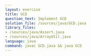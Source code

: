 ```yaml
---
layout: exercise
title: GCD
question_text: Implement GCD
solution_file: /sources/java/GCD.java
library_files:
- /sources/java/Assert.java
- /sources/java/ArrayUtil.java
language: java
command: javac GCD.java && java GCD
---
```

